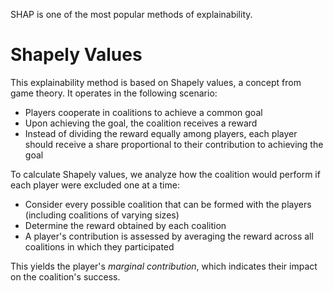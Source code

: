 SHAP is one of the most popular methods of explainability. 

# Shapely Values

This explainability method is based on Shapely values, a concept from game theory. It operates in the following scenario:

- Players cooperate in coalitions to achieve a common goal
- Upon achieving the goal, the coalition receives a reward
- Instead of dividing the reward equally among players, each player should receive a share proportional to their contribution to achieving the goal

To calculate Shapely values, we analyze how the coalition would perform if each player were excluded one at a time:

- Consider every possible coalition that can be formed with the players (including coalitions of varying sizes)
- Determine the reward  obtained by each coalition
- A player's contribution is assessed by averaging the reward across all coalitions in which they participated

This yields the player's *marginal contribution*, which indicates their impact on the coalition's success.